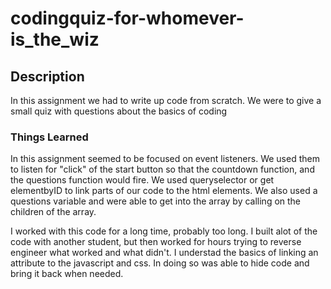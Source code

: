 # codingquiz-for-whomever-is_the_wiz

## Description

In this assignment we had to write up code from scratch. We were to give a small quiz with questions about the basics of coding

### Things Learned

In this assignment seemed to be focused on event listeners. We used them to listen for "click" of the start button so that the countdown function, and the questions function would fire. We used queryselector or get elementbyID to link parts of our code to the html elements. We also used a questions variable and were able to get into the array by calling on the children of the array.


I worked with this code for a long time, probably too long. I built alot of the code with another student, but then worked for hours trying to reverse engineer what worked and what didn't. I understad the basics of linking an attribute to the javascript and css. In doing so was able to hide code and bring it back when needed.

